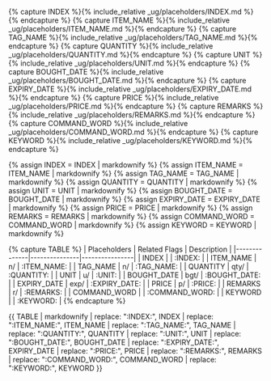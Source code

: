 <!-- markdownlint-disable-file first-line-h1 -->

<!-- ===== DECLARE VARIABLES ===== -->
<!-- markdownlint-disable -->
{% capture INDEX %}{% include_relative _ug/placeholders/INDEX.md %}{% endcapture %}
{% capture ITEM_NAME %}{% include_relative _ug/placeholders/ITEM_NAME.md %}{% endcapture %}
{% capture TAG_NAME %}{% include_relative _ug/placeholders/TAG_NAME.md %}{% endcapture %}
{% capture QUANTITY %}{% include_relative _ug/placeholders/QUANTITY.md %}{% endcapture %}
{% capture UNIT %}{% include_relative _ug/placeholders/UNIT.md %}{% endcapture %}
{% capture BOUGHT_DATE %}{% include_relative _ug/placeholders/BOUGHT_DATE.md %}{% endcapture %}
{% capture EXPIRY_DATE %}{% include_relative _ug/placeholders/EXPIRY_DATE.md %}{% endcapture %}
{% capture PRICE %}{% include_relative _ug/placeholders/PRICE.md %}{% endcapture %}
{% capture REMARKS %}{% include_relative _ug/placeholders/REMARKS.md %}{% endcapture %}
{% capture COMMAND_WORD %}{% include_relative _ug/placeholders/COMMAND_WORD.md %}{% endcapture %}
{% capture KEYWORD %}{% include_relative _ug/placeholders/KEYWORD.md %}{% endcapture %}

{% assign INDEX = INDEX | markdownify %}
{% assign ITEM_NAME = ITEM_NAME | markdownify %}
{% assign TAG_NAME = TAG_NAME | markdownify %}
{% assign QUANTITY = QUANTITY | markdownify %}
{% assign UNIT = UNIT | markdownify %}
{% assign BOUGHT_DATE = BOUGHT_DATE | markdownify %}
{% assign EXPIRY_DATE = EXPIRY_DATE | markdownify %}
{% assign PRICE = PRICE | markdownify %}
{% assign REMARKS = REMARKS | markdownify %}
{% assign COMMAND_WORD = COMMAND_WORD | markdownify %}
{% assign KEYWORD = KEYWORD | markdownify %}
<!-- markdownlint-restore -->

<!-- ===== CREATE TABLE FORMATTING IN NORMAL+ MARKDOWN ===== -->
<!-- WE USE :variable: FOR VALUES THAT ARE TO BE SUBSTITUTED -->
{% capture TABLE %}
| Placeholders | Related Flags | Description    |
|--------------|---------------|----------------|
| INDEX        |               | :INDEX:        |
| ITEM_NAME    | n/            | :ITEM_NAME:    |
| TAG_NAME     | n/            | :TAG_NAME:     |
| QUANTITY     | qty/          | :QUANTITY:     |
| UNIT         | u/            | :UNIT:         |
| BOUGHT_DATE  | bgt/          | :BOUGHT_DATE:  |
| EXPIRY_DATE  | exp/          | :EXPIRY_DATE:  |
| PRICE        | p/            | :PRICE:        |
| REMARKS      | r/            | :REMARKS:      |
| COMMAND_WORD |               | :COMMAND_WORD: |
| KEYWORD      |               | :KEYWORD:      |
{% endcapture %}

<!-- ===== RENDER THE ACTUAL TABLE ===== -->
{{ TABLE
  | markdownify
  | replace: ":INDEX:", INDEX
  | replace: ":ITEM_NAME:", ITEM_NAME
  | replace: ":TAG_NAME:", TAG_NAME
  | replace: ":QUANTITY:", QUANTITY
  | replace: ":UNIT:", UNIT
  | replace: ":BOUGHT_DATE:", BOUGHT_DATE
  | replace: ":EXPIRY_DATE:", EXPIRY_DATE
  | replace: ":PRICE:", PRICE
  | replace: ":REMARKS:", REMARKS
  | replace: ":COMMAND_WORD:", COMMAND_WORD
  | replace: ":KEYWORD:", KEYWORD
}}
